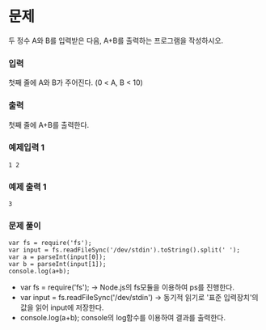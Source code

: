 # 문제

두 정수 A와 B를 입력받은 다음, A+B를 출력하는 프로그램을 작성하시오.

### 입력

첫째 줄에 A와 B가 주어진다. (0 < A, B < 10)

### 출력

첫째 줄에 A+B를 출력한다.

### 예제입력 1

```
1 2
```

### 예제 출력 1

```
3
```

### 문제 풀이

```
var fs = require('fs');
var input = fs.readFileSync('/dev/stdin').toString().split(' ');
var a = parseInt(input[0]);
var b = parseInt(input[1]);
console.log(a+b);
```

* var fs = require('fs');
-> Node.js의 fs모듈을 이용하여 ps를 진행한다.
* var input = fs.readFileSync('/dev/stdin')
-> 동기적 읽기로 '표준 입력장치'의 값을 읽어 input에 저장한다.
* console.log(a+b);
console의 log함수를 이용하여 결과를 출력한다.
